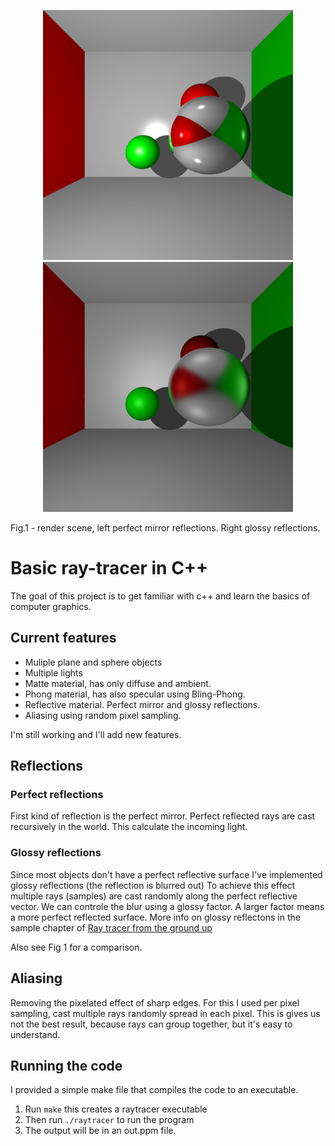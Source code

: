 <p align='center'>
<img src='https://raw.githubusercontent.com/iweinbau/Basic-Ray-Tracing/image/out.png' width=400/>
<img src='https://raw.githubusercontent.com/iweinbau/Basic-Ray-Tracing/image/glossy_render.png' width=400/>
<figcaption>Fig.1 - render scene, left perfect mirror reflections. Right glossy reflections.</figcaption>
</p>

# Basic ray-tracer in C++

The goal of this project is to get familiar with c++ and learn the basics of computer graphics.

## Current features 

 - Muliple plane and sphere objects
 - Multiple lights
 - Matte material, has only diffuse and ambient.
 - Phong material, has also specular using Bling-Phong.
 - Reflective material. Perfect mirror and glossy reflections.
 - Aliasing using random pixel sampling.

I'm still working and I'll add new features.

## Reflections
### Perfect reflections
First kind of reflection is the perfect mirror. Perfect reflected rays are cast recursively in the world. This calculate the incoming light. 

### Glossy reflections
Since most objects don't have a perfect reflective surface I've implemented glossy reflections (the reflection is blurred out) To achieve this effect multiple rays (samples) are cast randomly along the perfect reflective vector. We can controle the blur using a glossy factor. A larger factor means a more perfect reflected surface. More info on glossy reflectons in the sample chapter of [Ray tracer from the ground up](http://www.raytracegroundup.com/downloads/Chapter25.pdf)

Also see Fig 1 for a comparison.

## Aliasing

Removing the pixelated effect of sharp edges. For this I used per pixel sampling, cast multiple rays randomly spread in each pixel. This is gives us not the best result, because rays can group together, but it's easy to understand.

## Running the code
I provided a simple make file that compiles the code to an executable.

 1. Run `make` this creates a raytracer executable
 2. Then run `./raytracer` to run the program
 3. The output will be in an out.ppm file.

